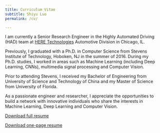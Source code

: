 ```yaml
---
title: Curriculum Vitae
subtitle: Shiyu Luo
permalink: /cv/

---
```

I am currently a Senior Research Engineer in the Highly Automated Driving (HAD) team at [HERE Technologies](https://here.com/) Automotive Division in Chicago, IL. 

Previously, I graduated with a Ph.D. in Computer Science from Stevens Institute of Technology, Hoboken, NJ in the summer of 2016. During my Ph.D. studies, I worked in areas such as Machine Learning (including Deep Learning, CNNs), multimedia signal processing and Computer Vision. 

Prior to attending Stevens, I received my Bachelor of Engineering from University of Science and Technology of China and my Master of Science from University of Florida. 

As a passionate engineer and researcher, I appreciate the opportunities to build a network with innovative individuals who share the interests in Machine Learning, Deep Learning and Computer Vision.

[Download full resume](http://personal.stevens.edu/~qzhang5/res/Qilin-Zhang-CV.pdf)

[Download one-page resume](http://personal.stevens.edu/~qzhang5/res/Qilin-Zhang-Resume.pdf)
